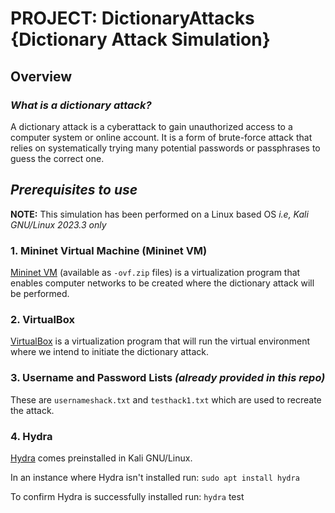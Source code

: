 # PROJECT: DictionaryAttacks {Dictionary Attack Simulation}
## Overview
### *What is a dictionary attack?*
A dictionary attack is a cyberattack to gain unauthorized access to a computer system or online account. It is a form of brute-force attack that relies on systematically trying many potential passwords or passphrases to guess the correct one.

## *Prerequisites to use*
__NOTE:__ This simulation has been performed on a Linux based OS *i.e, Kali GNU/Linux 2023.3 only*

### 1. Mininet Virtual Machine (Mininet VM)
[Mininet VM](https://github.com/mininet/mininet/releases/) (available as `-ovf.zip` files) is a virtualization program that enables computer networks to be created where the dictionary attack will be performed.


### 2. VirtualBox
[VirtualBox](https://www.virtualbox.org/wiki/Linux_Downloads) is a virtualization program that will run the virtual environment where we intend to initiate the dictionary attack.


### 3. Username and Password Lists *(already provided in this repo)*
These are `usernameshack.txt` and `testhack1.txt` which are used to recreate the attack.


### 4. Hydra
[Hydra](https://www.kali.org/tools/hydra/) comes preinstalled in Kali GNU/Linux.  
  
In an instance where Hydra isn't installed run: `sudo apt install hydra`  
  
To confirm Hydra is successfully installed run: `hydra`
test